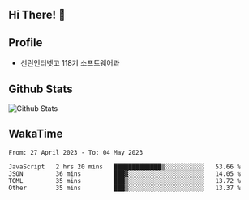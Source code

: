 ## Hi There! 👋

## Profile

-   선린인터넷고 118기 소프트웨어과

## Github Stats

![Github Stats](https://github-readme-stats.vercel.app/api/top-langs/?username=NY0510&theme=tokyonight&hide_border=true&layout=compact)

## WakaTime

<!--START_SECTION:waka-->

```text
From: 27 April 2023 - To: 04 May 2023

JavaScript   2 hrs 20 mins   █████████████▒░░░░░░░░░░░   53.66 %
JSON         36 mins         ███▓░░░░░░░░░░░░░░░░░░░░░   14.05 %
TOML         35 mins         ███▒░░░░░░░░░░░░░░░░░░░░░   13.72 %
Other        35 mins         ███▒░░░░░░░░░░░░░░░░░░░░░   13.37 %
```

<!--END_SECTION:waka-->
